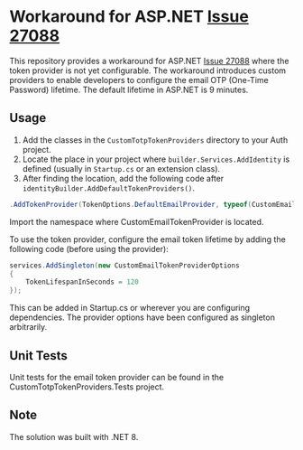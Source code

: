 # Workaround for ASP.NET [Issue 27088](https://github.com/dotnet/aspnetcore/issues/27088)

This repository provides a workaround for ASP.NET [Issue 27088](https://github.com/dotnet/aspnetcore/issues/27088) where the token provider is not yet configurable. The workaround introduces custom providers to enable developers to configure the email OTP (One-Time Password) lifetime. The default lifetime in ASP.NET is 9 minutes.

## Usage

1. Add the classes in the `CustomTotpTokenProviders` directory to your Auth project.
2. Locate the place in your project where `builder.Services.AddIdentity` is defined (usually in `Startup.cs` or an extension class).
3. After finding the location, add the following code after `identityBuilder.AddDefaultTokenProviders()`.

```csharp
.AddTokenProvider(TokenOptions.DefaultEmailProvider, typeof(CustomEmailTokenProvider<>).MakeGenericType(identityBuilder.UserType))
```

Import the namespace where CustomEmailTokenProvider is located.

To use the token provider, configure the email token lifetime by adding the following code (before using the provider):

```csharp
services.AddSingleton(new CustomEmailTokenProviderOptions
{
    TokenLifespanInSeconds = 120
});
```

This can be added in Startup.cs or wherever you are configuring dependencies. The provider options have been configured as singleton arbitrarily.

## Unit Tests

Unit tests for the email token provider can be found in the CustomTotpTokenProviders.Tests project.

## Note

The solution was built with .NET 8.
